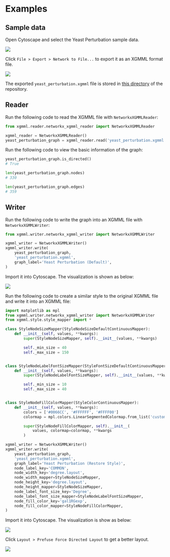 # Examples

## Sample data

Open Cytoscape and select the Yeast Perturbation sample data.

![](/images/examples/yeast_perturbation.png)

Click `File > Export > Network to File...` to export it as an XGMML format file.

![](/images/examples/export_xgmml.png)

The exported `yeast_perturbation.xgmml` file is stored in [this directory](https://github.com/leovan/xgmml/tree/main/data/tests) of the repository.

## Reader

Run the following code to read the XGMML file with `NetworkxXGMMLReader`:

```python
from xgmml.reader.networkx_xgmml_reader import NetworkxXGMMLReader

xgmml_reader = NetworkxXGMMLReader()
yeast_perturbation_graph = xgmml_reader.read('yeast_perturbation.xgmml')
```

Run the following code to view the basic information of the graph:

```python
yeast_perturbation_graph.is_directed()
# True

len(yeast_perturbation_graph.nodes)
# 330

len(yeast_perturbation_graph.edges)
# 359
```

## Writer

Run the following code to write the graph into an XGMML file with `NetworkxXGMMLWriter`:

```python
from xgmml.writer.networkx_xgmml_writer import NetworkxXGMMLWriter

xgmml_writer = NetworkxXGMMLWriter()
xgmml_writer.write(
    yeast_perturbation_graph,
    'yeast_perturbation.xgmml',
    graph_label='Yeast Perturbation (Default)',
)
```

Import it into Cytoscape. The visualization is shown as below:

![](/images/examples/yeast_perturbation_default.png)

Run the following code to create a similar style to the original XGMML file and write it into an XGMML file:

```python
import matplotlib as mpl
from xgmml.writer.networkx_xgmml_writer import NetworkxXGMMLWriter
from xgmml.style.style_mapper import *

class StyleNodeSizeMapper(StyleNodeSizeDefaultContinuousMapper):
    def __init__(self, values, **kwargs):
        super(StyleNodeSizeMapper, self).__init__(values, **kwargs)

        self._min_size = 40
        self._max_size = 150


class StyleNodeLabelFontSizeMapper(StyleFontSizeDefaultContinuousMapper):
    def __init__(self, values, **kwargs):
        super(StyleNodeLabelFontSizeMapper, self).__init__(values, **kwargs)

        self._min_size = 10
        self._max_size = 40


class StyleNodeFillColorMapper(StyleColorContinuousMapper):
    def __init__(self, values, **kwargs):
        colors = ['#0066CC', '#FFFFFF', '#FFFF00']
        colormap = mpl.colors.LinearSegmentedColormap.from_list('custom', colors)

        super(StyleNodeFillColorMapper, self).__init__(
            values, colormap=colormap, **kwargs
        )

xgmml_writer = NetworkxXGMMLWriter()
xgmml_writer.write(
    yeast_perturbation_graph,
    'yeast_perturbation.xgmml',
    graph_label='Yeast Perturbation (Restore Style)',
    node_label_key='COMMON',
    node_width_key='degree.layout',
    node_width_mapper=StyleNodeSizeMapper,
    node_height_key='degree.layout',
    node_height_mapper=StyleNodeSizeMapper,
    node_label_font_size_key='Degree',
    node_label_font_size_mapper=StyleNodeLabelFontSizeMapper,
    node_fill_color_key='gal1RGexp',
    node_fill_color_mapper=StyleNodeFillColorMapper,
)
```

Import it into Cytoscape. The visualization is show as below:

![](/images/examples/yeast_perturbation_restore.png)

Click `Layout > Prefuse Force Directed Layout` to get a better layout.

![](/images/examples/yeast_perturbation_restore_layout.png)
